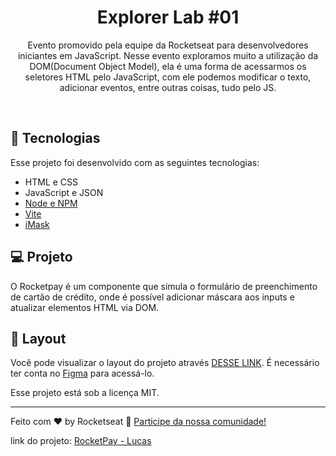 <h1 align="center"> Explorer Lab #01 </h1>

<p align="center">
Evento promovido pela equipe da Rocketseat para desenvolvedores iniciantes em JavaScript. Nesse evento exploramos muito a utilização da DOM(Document Object Model), ela é uma forma de acessarmos os seletores HTML pelo JavaScript, com ele podemos modificar o texto, adicionar eventos, entre outras coisas, tudo pelo JS.
</p> 

<br>

## 🚀 Tecnologias

Esse projeto foi desenvolvido com as seguintes tecnologias:

- HTML e CSS
- JavaScript e JSON
- [Node e NPM](https://nodejs.org/)
- [Vite](https://vitejs.dev/)
- [iMask](https://imask.js.org)

## 💻 Projeto

O Rocketpay é um componente que simula o formulário de preenchimento de cartão de crédito, onde é possível adicionar máscara aos inputs e atualizar elementos HTML via DOM.

## 🔖 Layout

Você pode visualizar o layout do projeto através [DESSE LINK](https://www.figma.com/file/gpqavL469k0pPUGOmAQEM9/Explorer-Lab-%2301/duplicate). É necessário ter conta no [Figma](https://figma.com) para acessá-lo.

Esse projeto está sob a licença MIT.

---
Feito com ♥ by Rocketseat :wave: [Participe da nossa comunidade!](https://discord.gg/rocketseat)

link do projeto: [RocketPay - Lucas](https://explorer-lab-1-psi.vercel.app/)
